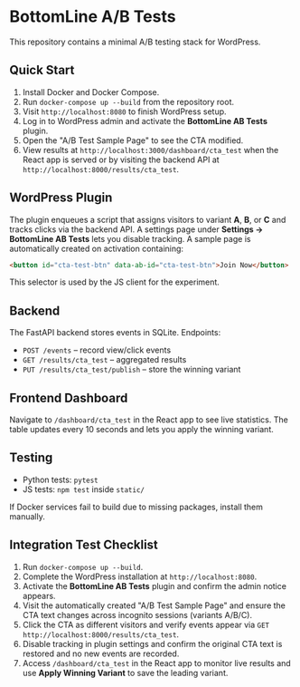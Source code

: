 # BottomLine A/B Tests

This repository contains a minimal A/B testing stack for WordPress.

## Quick Start

1. Install Docker and Docker Compose.
2. Run `docker-compose up --build` from the repository root.
3. Visit `http://localhost:8080` to finish WordPress setup.
4. Log in to WordPress admin and activate the **BottomLine AB Tests** plugin.
5. Open the "A/B Test Sample Page" to see the CTA modified.
6. View results at `http://localhost:3000/dashboard/cta_test` when the React app is served or by visiting the backend API at `http://localhost:8000/results/cta_test`.

## WordPress Plugin

The plugin enqueues a script that assigns visitors to variant **A**, **B**, or **C** and tracks clicks via the backend API. A settings page under **Settings → BottomLine AB Tests** lets you disable tracking. A sample page is automatically created on activation containing:

```html
<button id="cta-test-btn" data-ab-id="cta-test-btn">Join Now</button>
```

This selector is used by the JS client for the experiment.

## Backend

The FastAPI backend stores events in SQLite. Endpoints:

- `POST /events` – record view/click events
- `GET /results/cta_test` – aggregated results
- `PUT /results/cta_test/publish` – store the winning variant

## Frontend Dashboard

Navigate to `/dashboard/cta_test` in the React app to see live statistics. The table updates every 10 seconds and lets you apply the winning variant.

## Testing

- Python tests: `pytest`
- JS tests: `npm test` inside `static/`

If Docker services fail to build due to missing packages, install them manually.


## Integration Test Checklist

1. Run `docker-compose up --build`.
2. Complete the WordPress installation at `http://localhost:8080`.
3. Activate the **BottomLine AB Tests** plugin and confirm the admin notice appears.
4. Visit the automatically created "A/B Test Sample Page" and ensure the CTA text changes across incognito sessions (variants A/B/C).
5. Click the CTA as different visitors and verify events appear via `GET http://localhost:8000/results/cta_test`.
6. Disable tracking in plugin settings and confirm the original CTA text is restored and no new events are recorded.
7. Access `/dashboard/cta_test` in the React app to monitor live results and use **Apply Winning Variant** to save the leading variant.
